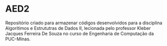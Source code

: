 # AED2

Repositório criado para armazenar códigos desenvolvidos para a disciplina Algoritimos e Estrututras de Dados II, lecionada pelo professor Kleber Jacques Ferreira De Souza no curso de Engenharia de Computação da PUC-Minas.